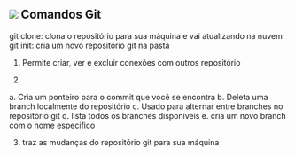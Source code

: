## <img src="https://skillicons.dev/icons?i=git" /> Comandos Git 
git clone: clona o repositório para sua máquina e vai atualizando na nuvem
git init: cria um novo repositório git na pasta

1) Permite criar, ver e excluir conexões com outros repositório

2)

a. Cria um ponteiro para o commit que você se encontra
b. Deleta uma branch localmente do repositório
c. Usado para alternar entre branches no repositório git
d. lista todos os branches disponiveis
e. cria um novo branch com o nome especifico

3) traz as mudanças do repositório git para sua máquina
